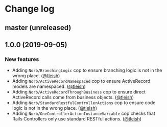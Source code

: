 # Change log

## master (unreleased)

## 1.0.0 (2019-09-05)

### New features

* Adding `Norb/BranchingLogic` cop to ensure branching logic is not in the wrong place. ([@tleish][])
* Adding `Norb/ActiveRecordNamespaced` cop to ensure ActiveRecord models are namespaced. ([@tleish][])
* Adding `Norb/ActiveRecordThroughBusiness` cop to ensure direct ActiveRecord calls come from business objects. ([@tleish][])
* Adding `Norb/StandardRestfulControllerActions` cop to ensure code logic is not in the wrong place. ([@tleish][])
* Adding `Norb/OneControllerActionInstanceVariable` cop checks that Rails Controllers only use standard RESTful actions. ([@tleish][])

[@tleish]: https://github.com/tleish
